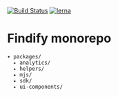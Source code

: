 [![Build Status](https://travis-ci.org/findify/findify-js.svg?branch=master)](https://travis-ci.org/findify/findify-js)
[![lerna](https://img.shields.io/badge/maintained%20with-lerna-cc00ff.svg)](https://lernajs.io/)

# Findify monorepo

```
▾ packages/
  ▸ analytics/
  ▸ helpers/
  ▸ mjs/
  ▸ sdk/
  ▸ ui-components/
```
